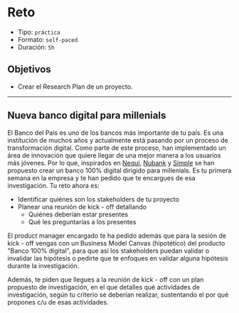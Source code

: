 # Reto

- Tipo: `práctica`
- Formato: `self-paced`
- Duración: `5h`

## Objetivos

- Crear el Research Plan de un proyecto.

***

## Nueva banco digital para millenials

El Banco del País es uno de los bancos más importante de tu país. Es una
institución de muchos años y actualmente está pasando por un proceso de
transformación digital. Como parte de este proceso, han implementado un área de
innovación que quiere llegar de una mejor manera a los usuarios más jóvenes. Por
lo que, inspirados en [Nequi](https://www.nequi.com/), [Nubank](https://www.nubank.com.br/)
y [Simple](https://www.simple.com/) se han propuesto crear un banco 100%
digital dirigido para millenials. Es tu primera semana en la empresa y te han
pedido que te encargues de esa investigación. Tu reto ahora es:

- Identificar quiénes son los stakeholders de tu proyecto
- Planear una reunión de kick - off detallando
  - Quiénes deberían estar presentes
  - Qué les preguntarías a los presentes

El product manager encargado te ha pedido además que para la sesión de kick -
off vengas con un Business Model Canvas (hipotético) del producto "Banco 100%
digital", para que así los stakeholders puedan validar o invalidar las hipótesis
o pedirte que te enfoques en validar alguna hipótesis durante la investigación.

Además, te piden que llegues a la reunión de kick - off con un plan propuesto
de investigación, en el que detalles qué actividades de investigación, según tu
criterio se deberían realizar, sustentando el por qué propones c/u de esas
actividades.